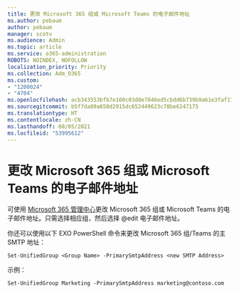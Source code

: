 ```yaml
---
title: 更改 Microsoft 365 组或 Microsoft Teams 的电子邮件地址
ms.author: pebaum
author: pebaum
manager: scotv
ms.audience: Admin
ms.topic: article
ms.service: o365-administration
ROBOTS: NOINDEX, NOFOLLOW
localization_priority: Priority
ms.collection: Adm_O365
ms.custom:
- "1200024"
- "4704"
ms.openlocfilehash: acb343553bfb7e100c03d0e7046ed5cbdd6b739b9a61e3faf17768bd8aadff34
ms.sourcegitcommit: b5f7da89a650d2915dc652449623c78be6247175
ms.translationtype: HT
ms.contentlocale: zh-CN
ms.lasthandoff: 08/05/2021
ms.locfileid: "53995612"
---
```

# <a name="change-email-address-of-a-microsoft-365-group-or-microsoft-teams"></a>更改 Microsoft 365 组或 Microsoft Teams 的电子邮件地址

可使用 [Microsoft 365 管理中心](https://admin.microsoft.com/)更改 Microsoft 365 组或 Microsoft Teams 的电子邮件地址。只需选择相应组，然后选择 @edit 电子邮件地址。

你还可以使用以下 EXO PowerShell 命令来更改 Microsoft 365 组/Teams 的主 SMTP 地址：

`Set-UnifiedGroup <Group Name> -PrimarySmtpAddress <new SMTP Address>`

示例：

`Set-UnifiedGroup Marketing -PrimarySmtpAddress marketing@contoso.com`
